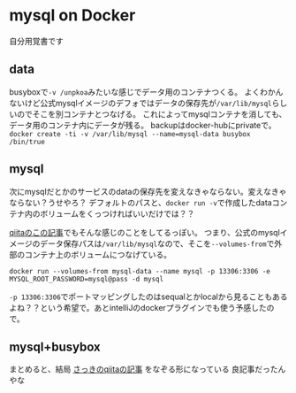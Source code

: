 # mysql on Docker
自分用覚書です

## data
busyboxで`-v /unpkoa`みたいな感じでデータ用のコンテナつくる。
よくわかんないけど公式mysqlイメージのデフォではデータの保存先が`/var/lib/mysql`らしいのでそこを別コンテナとつなげる。
これによってmysqlコンテナを消しても、データ用のコンテナ内にデータが残る。
backupはdocker-hubにprivateで。
``
docker create -ti -v /var/lib/mysql --name=mysql-data busybox /bin/true
``

## mysql
次にmysqlだとかのサービスのdataの保存先を変えなきゃならない。変えなきゃならない？うせやろ？
デフォルトのパスと、`docker run -v`で作成したdataコンテナ内のボリュームをくっつければいいだけでは？？

[qiitaのこの記事]( http://qiita.com/baster/items/32a66766cbfd28e63a6b )でもそんな感じのことをしてるっぽい。
つまり、公式のmysqlイメージのデータ保存パスは`/var/lib/mysql`なので、そこを`--volumes-from`で外部のコンテナ上のボリュームにつなげている。

```
docker run --volumes-from mysql-data --name mysql -p 13306:3306 -e MYSQL_ROOT_PASSWORD=mysql@pass -d mysql
```
`-p 13306:3306`でポートマッピングしたのはsequalとかlocalから見ることもあるよね？？という希望で。あとintelliJのdockerプラグインでも使う予感したので。

## mysql+busybox
まとめると、結局 [さっきのqiitaの記事]( http://qiita.com/baster/items/32a66766cbfd28e63a6b ) をなぞる形になっている
良記事だったんやな

